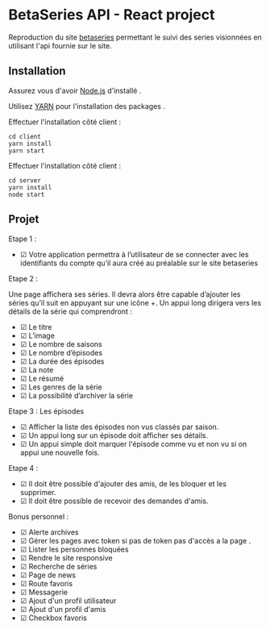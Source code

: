 # BetaSeries API - React project

Reproduction du site [betaseries](https://www.betaseries.com/) permettant le suivi des series visionnées en utilisant l'api fournie sur le site.

## Installation

Assurez vous d'avoir [Node.js](https://nodejs.org/en/) d'installé .

Utilisez [YARN](https://yarnpkg.com/) pour l'installation des packages .

Effectuer l'installation côté client :

```
cd client
yarn install
yarn start
```

Effectuer l'installation côté client :

```
cd server
yarn install
node start
```

## Projet

Etape 1 :

-   ☑ Votre application permettra à l’utilisateur de se connecter avec les identifiants du compte qu’il aura créé au
    préalable sur le site betaseries

Etape 2 :

Une page affichera ses séries.
Il devra alors être capable d’ajouter les séries qu’il suit en appuyant sur une icône +.
Un appui long dirigera vers les détails de la série qui comprendront :

-   ☑ Le titre
-   ☑ L’image
-   ☑ Le nombre de saisons
-   ☑ Le nombre d’épisodes
-   ☑ La durée des épisodes
-   ☑ La note
-   ☑ Le résumé
-   ☑ Les genres de la série
-   ☑ La possibilité d’archiver la série

Etape 3 : Les épisodes

-   ☑ Afficher la liste des épisodes non vus classés par saison.
-   ☑ Un appui long sur un épisode doit afficher ses détails.
-   ☑ Un appui simple doit marquer l'épisode comme vu et non vu si on appui une nouvelle fois.

Etape 4 :

-   ☑ Il doit être possible d'ajouter des amis, de les bloquer et les supprimer.
-   ☑ Il doit être possible de recevoir des demandes d'amis.

Bonus personnel :

-   ☑ Alerte archives
-   ☑ Gérer les pages avec token si pas de token pas d'accès a la page .
-   ☑ Lister les personnes bloquées
-   ☑ Rendre le site responsive
-   ☑ Recherche de séries
-   ☑ Page de news
-   ☑ Route favoris
-   ☑ Messagerie
-   ☑ Ajout d'un profil utilisateur
-   ☑ Ajout d'un profil d'amis
-   ☑ Checkbox favoris
